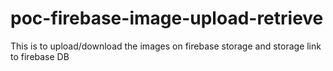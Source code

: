 # poc-firebase-image-upload-retrieve
This is to upload/download the images on firebase storage and storage link to firebase DB
